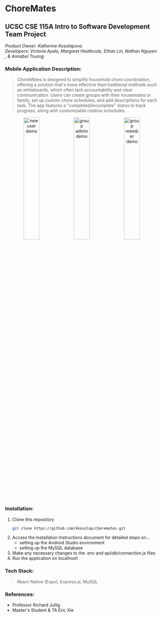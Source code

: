 # ChoreMates

## **UCSC CSE 115A Intro to Software Development Team Project**
*Product Owner: Katherine Kosolapova*  
*Developers: Victoria Ayala, Margaret Heathcote, Ethan Lin, Nathan Nguyen , & Annabel Truong*

### Mobile Application Description:
> ChoreMates is designed to simplify household chore coordination, offering a solution that's more effective than traditional methods such as whiteboards, which often lack accountability and clear communication. Users can create groups with their housemates or family, set up custom chore schedules, and add descriptions for each task. The app features a "completed/incomplete" status to track progress, along with customizable rotation schedules.

<p> </p>
<p align="center">
  <img src="https://github.com/kkosolap/choremates/blob/release/demos/newuserdemo.gif" alt="new user demo" width="32%">
  <img src="https://github.com/kkosolap/choremates/blob/release/demos/groupadmindemo.gif" alt="group admin demo" width="32%">
  <img src="https://github.com/kkosolap/choremates/blob/release/demos/groupmemberdemo.gif" alt="group member demo" width="32%">
</p>

### Installation:
1. Clone this repository
   ```bash
   git clone https://github.com/kkosolap/choremates.git
2. Access the Installation Instructions document for detailed steps on...
    - setting up the Android Studio environment
    - setting up the MySQL database
3. Make any necessary changes to the .env and api/db/connection.js files
4. Run the application on localhost!

### Tech Stack:
> React-Native (Expo), Express.js, MySQL

### References:
- Professor Richard Jullig
- Master's Student & TA Eric Xie
